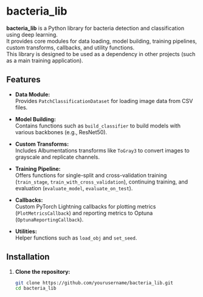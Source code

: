 # bacteria_lib

**bacteria_lib** is a Python library for bacteria detection and classification using deep learning.  
It provides core modules for data loading, model building, training pipelines, custom transforms, callbacks, and utility functions.  
This library is designed to be used as a dependency in other projects (such as a main training application).

## Features

- **Data Module:**  
  Provides `PatchClassificationDataset` for loading image data from CSV files.

- **Model Building:**  
  Contains functions such as `build_classifier` to build models with various backbones (e.g., ResNet50).

- **Custom Transforms:**  
  Includes Albumentations transforms like `ToGray3` to convert images to grayscale and replicate channels.

- **Training Pipeline:**  
  Offers functions for single-split and cross-validation training (`train_stage`, `train_with_cross_validation`), continuing training, and evaluation (`evaluate_model`, `evaluate_on_test`).

- **Callbacks:**  
  Custom PyTorch Lightning callbacks for plotting metrics (`PlotMetricsCallback`) and reporting metrics to Optuna (`OptunaReportingCallback`).

- **Utilities:**  
  Helper functions such as `load_obj` and `set_seed`.

## Installation

1. **Clone the repository:**

   ```bash
   git clone https://github.com/yourusername/bacteria_lib.git
   cd bacteria_lib
